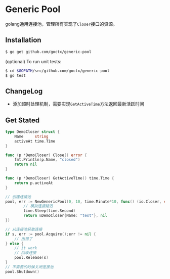 # Generic Pool

golang通用连接池，管理所有实现了`Closer`接口的资源。

## Installation

```bash
$ go get github.com/goctx/generic-pool
```

(optional) To run unit tests:

```bash
$ cd $GOPATH/src/github.com/goctx/generic-pool
$ go test
```

## ChangeLog

+ 添加超时处理机制，需要实现`GetActiveTime`方法返回最新活跃时间

## Get Stated

```go
type DemoCloser struct {
	Name     string
	activeAt time.Time
}

func (p *DemoCloser) Close() error {
	fmt.Println(p.Name, "closed")
	return nil
}

func (p *DemoCloser) GetActiveTime() time.Time {
	return p.activeAt
}

// 创建连接池
pool, err := NewGenericPool(0, 10, time.Minute*10, func() (io.Closer, error) {
	    // 模拟连接延迟
		time.Sleep(time.Second)
		return &DemoCloser{Name: "test"}, nil
})

// 从连接池获取连接
if s, err := pool.Acquire();err != nil {
	// 出错了
} else {
    // it work
    // 回收连接
    pool.Release(s)
}
// 不需要的时候关闭连接池
pool.Shutdown()
```
